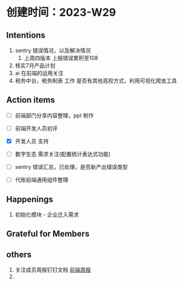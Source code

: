 # 创建时间：2023-W29

## Intentions
1. sentry 错误情况，以及解决情况
	1. 上周四版本 上报错误累积至108
2. 核实7月产品计划
3. ai 在前端的运用关注
4. 税务中台，税务制表 工作 是否有其他高校方式，利用可视化爬虫工具



## Action items

- [ ] 前端部门分享内容整理，ppt 制作
- [ ] 前端开发人员初评
- [x] 开发人员 支持
- [ ] 数字生态 需求关注(配置统计表达式功能)
- [ ] sentry 错误汇总，已处理，是否新产出错误类型
- [ ] 代账前端通用组件整理


## Happenings
1. 初始化模块 - 企业迁入需求




## Grateful for Members


## others
1. 关注成员周报钉钉文档 [前端周报](https://alidocs.dingtalk.com/i/nodes/YMyQA2dXW79r9g2kfwo3vedKJzlwrZgb?utm_scene=person_space)
2. 
